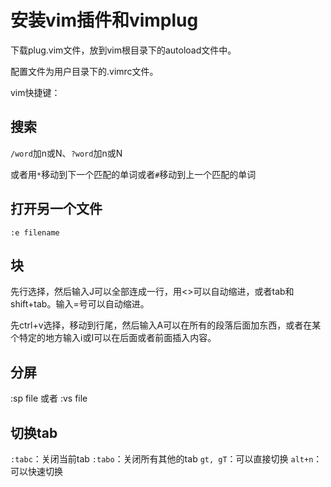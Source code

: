 # 安装vim插件和vimplug

下载plug.vim文件，放到vim根目录下的autoload文件中。

配置文件为用户目录下的.vimrc文件。

vim快捷键：

## 搜索

`/word`加n或N、`?word`加n或N

或者用`*`移动到下一个匹配的单词或者`#`移动到上一个匹配的单词

## 打开另一个文件

`:e filename`

## 块

先行选择，然后输入J可以全部连成一行，用<>可以自动缩进，或者tab和shift+tab。输入=号可以自动缩进。

先ctrl+v选择，移动到行尾，然后输入A可以在所有的段落后面加东西，或者在某个特定的地方输入i或I可以在后面或者前面插入内容。

## 分屏

:sp file 或者 :vs file

## 切换tab

`:tabc`：关闭当前tab
`:tabo`：关闭所有其他的tab
`gt, gT`：可以直接切换
`alt+n`：可以快速切换